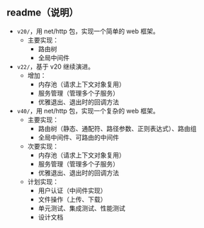 ## readme（说明）

- `v20/`，用 net/http 包，实现一个简单的 web 框架。
  - 主要实现：
    - 路由树
    - 全局中间件
- `v22/`，基于 v20 继续演进。
  - 增加：
    - 内存池（请求上下文对象复用）
    - 服务管理（管理多个子服务）
    - 优雅退出、退出时的回调方法
- `v40/`，用 net/http 包，实现一个复杂的 web 框架。
  - 主要实现：
    - 路由树（静态、通配符、路径参数、正则表达式）、路由组
    - 全局中间件、可路由的中间件
  - 次要实现：
    - 内存池（请求上下文对象复用）
    - 服务管理（管理多个子服务）
    - 优雅退出、退出时的回调方法
  - 计划实现：
    - 用户认证（中间件实现）
    - 文件操作（上传、下载）
    - 单元测试、集成测试、性能测试
    - 设计文档
